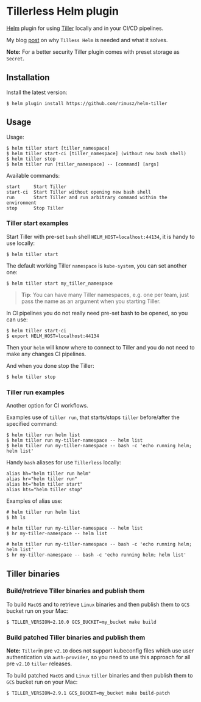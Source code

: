# Tillerless Helm plugin

[Helm](https://helm.sh) plugin for using [Tiller](https://docs.helm.sh/using_helm/#installing-tiller) locally and in your CI/CD pipelines.

My blog [post](https://rimusz.net/tillerless-helm/) on why `Tilless Helm` is needed and what it solves.

**Note:** For a better security Tiller plugin comes with preset storage as `Secret`.

## Installation

Install the latest version:

```shell
$ helm plugin install https://github.com/rimusz/helm-tiller
```

## Usage

Usage:

```shell
$ helm tiller start [tiller_namespace]
$ helm tiller start-ci [tiller_namespace] (without new bash shell)
$ helm tiller stop
$ helm tiller run [tiller_namespace] -- [command] [args]
```

Available commands:

```
start     Start Tiller
start-ci  Start Tiller without opening new bash shell
run       Start Tiller and run arbitrary command within the environment
stop      Stop Tiller
```

### Tiller start examples

Start Tiller with pre-set `bash` shell `HELM_HOST=localhost:44134`, it is handy to use locally:

```shell
$ helm tiller start
```

The default working Tiller `namespace` is `kube-system`, you can set another one:

```shell
$ helm tiller start my_tiller_namespace
```

> **Tip**: You can have many Tiller namespaces, e.g. one per team, just pass the name as an argument when you starting Tiller.

In CI pipelines you do not really need pre-set bash to be opened, so you can use:

```shell
$ helm tiller start-ci
$ export HELM_HOST=localhost:44134
```

Then your `helm` will know where to connect to Tiller and you do not need to make any changes CI pipelines.


And when you done stop the Tiller:

```shell
$ helm tiller stop
```

### Tiller run examples

Another option for CI workflows.

Examples use of `tiller run`, that starts/stops `tiller` before/after the specified command:

```shell
$ helm tiller run helm list
$ helm tiller run my-tiller-namespace -- helm list
$ helm tiller run my-tiller-namespace -- bash -c 'echo running helm; helm list'
```

Handy `bash` aliases for use `Tillerless` locally:

```
alias hh="helm tiller run helm"
alias hr="helm tiller run"
alias ht="helm tiller start"
alias hts="helm tiller stop"
```

Examples of alias use:

```shell
# helm tiller run helm list
$ hh ls

# helm tiller run my-tiller-namespace -- helm list
$ hr my-tiller-namespace -- helm list

# helm tiller run my-tiller-namespace -- bash -c 'echo running helm; helm list'
$ hr my-tiller-namespace -- bash -c 'echo running helm; helm list'
```

## Tiller binaries

### Build/retrieve Tiller binaries and publish them

To build `MacOS` and to retrieve `Linux` binaries and then publish them to `GCS` bucket run on your Mac:

```shell
$ TILLER_VERSION=2.10.0 GCS_BUCKET=my_bucket make build
```

### Build patched Tiller binaries and publish them

**Note:** `Tiller`in pre `v2.10` does not support kubeconfig files which use user authentication via `auth-provider`, so you need to use this approach for all pre `v2.10` `tiller` releases.

To build patched `MacOS` and `Linux` `tiller` binaries and then publish them to `GCS` bucket run on your Mac:

```shell
$ TILLER_VERSION=2.9.1 GCS_BUCKET=my_bucket make build-patch
```
